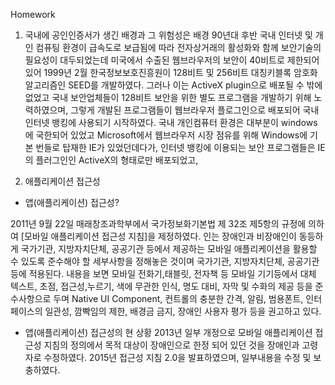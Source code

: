 Homework

1. 국내에 공인인증서가 생긴 배경과 그 위험성은
배경
90년대 후반 국내 인터넷 및 개인 컴퓨팅 환경이 급속도로 보급됨에 따라 전자상거래의 활성화와 함께 보안기술의 필요성이 대두되었는데 미국에서 수출된 웹브라우저의 보안이 40비트로 제한되어 있어 1999년 2월 한국정보보호진흥원이 128비트 및 256비트 대칭키블록 암호화 알고리즘인 SEED를 개발하였다. 그러나 이는 ActiveX plugin으로 배포될 수 밖에 없었고 국내 보안업체들이 128비트 보안을 위한 별도 프로그램을 개발하기 위해 노력하였으며, 그렇게 개발된 프로그램들이 웹브라우저 플로그인으로 배포되어 국내 인터넷 뱅킹에 사용되기 시작하였다.
국내 개인컴퓨터 환경은 대부분이 windows에 국한되어 있었고 Microsoft에서 웹브라우저 시장 점유를 위해 Windows에 기본 번들로 탑재한 IE가 있었던데다가, 인터넷 뱅킹에 이용되는 보안 프로그램들은 IE의 플러그인인 ActiveX의 형태로만 배포되었고,





2. 애플리케이션 접근성
 - 앱(애플리케이션) 접근성?

2011년 9월 22일 매래창조과학부에서 국가정보화기본법 제 32조 제5항의 규정에 의하여 [모바일 애플리케이션 접근성 지침]을 제정하였다. 인는 장애인과 비장애인이 동등하게 국가기관, 지방자치단체, 공공기관 등에서 제공하는 모바일 애플리케이션을 활용할 수 있도록 준수해야 할 세부사항을 정해놓은 것이며 국가기관, 지방자치단체, 공공기관 등에 적용된다.
내용을 보면 모바일 전화기,태블릿, 전자책 등 모바일 기기등에서 대체 텍스트, 초점, 접근성,누르기, 색에 무관한 인식, 
명도 대비, 자막 및 수화의 제공 등을 준수사항으로 두며 Native UI Component, 컨트롤의 충분한 간격, 알림, 범용폰트, 인터페이스의 일관성, 깜빡임의 제한, 배경금 금지, 장애인 사용자 평가 등을 권고하고 있다.


 - 앱(애플리케이션) 접근성의 현 상황
2013년 일부 개정으로 모바일 애플리케이션 접근성 지침의 정의에서 목적 대상이 장애인으로 한정 되어 있던 것을 장애인과 고령자로 수정하였다. 2015년 접근성 지침 2.0을 발표하였으며, 일부내용을 수정 및 보충하였다.